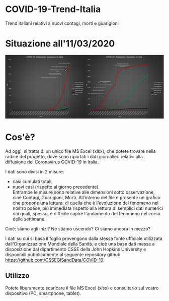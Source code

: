# COVID-19-Trend-Italia
Trend italiani relativi a nuovi contagi, morti e guarigioni

# Situazione all'11/03/2020
![Situazione aggiornata all'11/03/2020](/plot/2020.03.11.png)

# Cos'è?
Ad oggi, si tratta di un unico file MS Excel (xlsx), che potete trovare nella radice del progetto, dove sono riportati i dati giornalieri relativi alla diffusione del Coronavirus COVID-19 in Italia.

I dati sono divisi in 2 misure:<br/>
- casi cumulati totali;<br/>
- nuovi casi (rispetto al giorno precedente).<br/>
Entrambe le misure sono relative alle dimensioni sotto osservazione, cioè Contagi, Guarigioni, Morti.
All'interno del file è presente un grafico che propone una lettura, di quella che è l'evoluzione del fenomeno nel nostro paese, più immediata rispetto alla lettura di semplici dati numerici dai quali, spesso, è difficile capire l'andamento del fenomeno nel corso delle settimane.

Cioè: siamo agli inizi? Ne stiamo uscendo? Ci siamo ancora in mezzo?

I dati su cui si basa il foglio provengono dalla stessa fonte ufficiale utilizzata dall'Organizzazione Mondiale della Sanità, e cioè una base dati messa a disposizione dal dipartimento CSSE della John Hopkins University e disponibili pubblicamente al seguente repository github https://github.com/CSSEGISandData/COVID-19.

## Utilizzo
Potete liberamente scaricare il file MS Excel (xlsx) e consultarlo sul vostro dispositivo (PC, smartphone, tablet).

